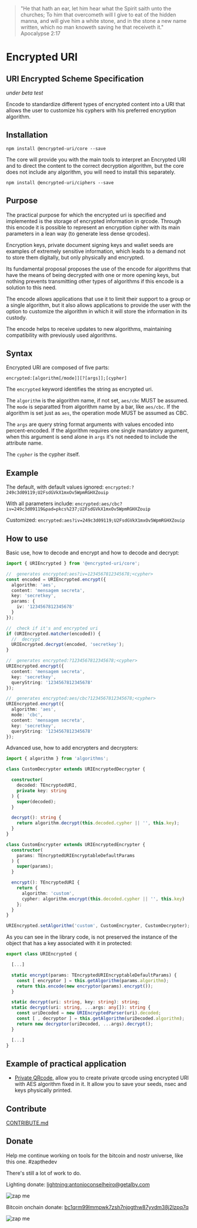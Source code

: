 > "He that hath an ear, let him hear what the Spirit saith unto the churches; To him that overcometh will I give to eat of the hidden manna, and will give him a white stone, and in the stone a new name written, which no man knoweth saving he that receiveth it."
> Apocalypse 2:17

# Encrypted URI
## URI Encrypted Scheme Specification

*under beta test*

Encode to standardize different types of encrypted content into a URI that allows the user to customize his cyphers with his preferred encryption algorithm.

## Installation

```npm install @encrypted-uri/core --save```

The core will provide you with the main tools to interpret an Encrypted URI and to direct the content to the correct decryption algorithm, but the core does not include any algorithm, you will need to install this separately.

```npm install @encrypted-uri/ciphers --save```

## Purpose

The practical purpose for which the encrypted uri is specified and implemented is the storage of encrypted information in qrcode. Through this encode it is possible to represent an encryption cipher with its main parameters in a lean way (to generate less dense qrcodes).

Encryption keys, private document signing keys and wallet seeds are examples of extremely sensitive information, which leads to a demand not to store them digitally, but only physically and encrypted.

Its fundamental proposal proposes the use of the encode for algorithms that have the means of being decrypted with one or more opening keys, but nothing prevents transmitting other types of algorithms if this encode is a solution to this need.

The encode allows applications that use it to limit their support to a group or a single algorithm, but it also allows applications to provide the user with the option to customize the algorithm in which it will store the information in its custody.

The encode helps to receive updates to new algorithms, maintaining compatibility with previously used algorithms.

## Syntax
Encrypted URI are composed of five parts:

```encrypted:[algorithm[/mode]][?[args]];[cypher]```

The ```encrypted``` keyword identifies the string as encrypted uri.

The ```algorithm``` is the algorithm name, if not set, ```aes/cbc``` MUST be  assumed. The ```mode``` is separatted from algorithm name by a bar, like ```aes/cbc```. If the algorithm is set just as ```aes```, the operation mode MUST be  assumed as CBC.

The ```args``` are query string format arguments with values encoded into percent-encoded. If the algorithm requires one single mandatory argument, when this argument is send alone in ```args``` it's not needed to include the attribute name.

The ```cypher``` is the cypher itself.

## Example
The default, with default values ignored:
```encrypted:?249c3d09119;U2FsdGVkX1mxOv5WpmRGHXZouip```

With all parameters include:
```encrypted:aes/cbc?iv=249c3d09119&pad=pkcs%237;U2FsdGVkX1mxOv5WpmRGHXZouip```

Customized:
```encrypted:aes?iv=249c3d09119;U2FsdGVkX1mxOv5WpmRGHXZouip```

## How to use
Basic use, how to decode and encrypt and how to decode and decrypt: 

```typescript
import { URIEncrypted } from '@encrypted-uri/core';

//  generates encrypted:aes?iv=1234567812345678;<cypher>
const encoded = URIEncrypted.encrypt({
  algorithm: 'aes',
  content: 'mensagem secreta',
  key: 'secretkey',
  params: {
    iv: '1234567812345678'
  }
});

//  check if it's and encrypted uri
if (URIEncrypted.matcher(encoded)) {
  //  decrypt
  URIEncrypted.decrypt(encoded, 'secretkey');
}

//  generates encrypted:?1234567812345678;<cypher>
URIEncrypted.encrypt({
  content: 'mensagem secreta',
  key: 'secretkey',
  queryString: '1234567812345678'
});

//  generates encrypted:aes/cbc?1234567812345678;<cypher>
URIEncrypted.encrypt({
  algorithm: 'aes',
  mode: 'cbc',
  content: 'mensagem secreta',
  key: 'secretkey',
  queryString: '1234567812345678'
});
```

Advanced use, how to add encrypters and decrypters: 
```typescript
import { algorithm } from 'algorithms';

class CustomDecrypter extends URIEncryptedDecrypter {

  constructor(
    decoded: TEncryptedURI,
    private key: string
  ) {
    super(decoded);
  }

  decrypt(): string {
    return algorithm.decrypt(this.decoded.cypher || '', this.key);
  }
}

class CustomEncrypter extends URIEncryptedEncrypter {
  constructor(
    params: TEncryptedURIEncryptableDefaultParams
  ) {
    super(params);
  }

  encrypt(): TEncryptedURI {
    return {
      algorithm: 'custom',
      cypher: algorithm.encrypt(this.decoded.cypher || '', this.key)
    };
  }
}

URIEncrypted.setAlgorithm('custom', CustomEncrypter, CustomDecrypter);
```

As you can see in the library code, is not preserved the instance of the object that has a key associated with it in protected:

```typescript
export class URIEncrypted {

  [...]

  static encrypt(params: TEncryptedURIEncryptableDefaultParams) {
    const [ encryptor ] = this.getAlgorithm(params.algorithm);
    return this.encode(new encryptor(params).encrypt());
  }

  static decrypt(uri: string, key: string): string;
  static decrypt(uri: string, ...args: any[]): string {
    const uriDecoded = new URIEncryptedParser(uri).decoded;
    const [ , decryptor ] = this.getAlgorithm(uriDecoded.algorithm);
    return new decryptor(uriDecoded, ...args).decrypt();
  }

  [...]
}
```

## Example of practical application
 - [Private QRcode](https://antonioconselheiro.github.io/private-qrcode/#/home), allow you to create private qrcode using encrypted URI with AES algorithm fixed in it. It allow you to save your seeds, nsec and keys physically printed.

## Contribute
[CONTRIBUTE.md](./CONTRIBUTE.md)

## Donate
Help me continue working on tools for the bitcoin and nostr universe, like this one. #zapthedev

There's still a lot of work to do.

Lighting donate: <a href="lightning:antonioconselheiro@getalby.com">lightning:antonioconselheiro@getalby.com</a>

![zap me](https://raw.githubusercontent.com/antonioconselheiro/antonioconselheiro/main/img/qrcode-wallet-lighting.png)

Bitcoin onchain donate: <a href="bitcoin:bc1qrm99lmmpwk7zsh7njpgthw87yvdm38j2lzpq7q">bc1qrm99lmmpwk7zsh7njpgthw87yvdm38j2lzpq7q</a>

![zap me](https://raw.githubusercontent.com/antonioconselheiro/antonioconselheiro/main/img/qrcode-wallet-bitcoin.png)
